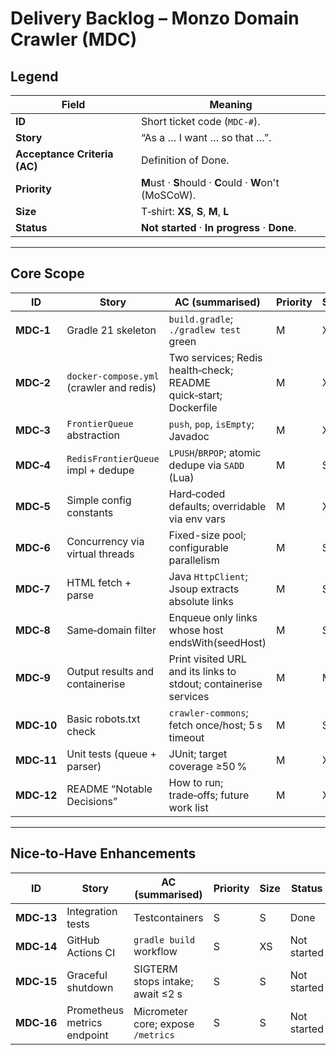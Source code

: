 # Delivery Backlog – **Monzo Domain Crawler (MDC)**

## Legend

| Field                        | Meaning                                                 |
| ---------------------------- | ------------------------------------------------------- |
| **ID**                       | Short ticket code (`MDC-#`).                            |
| **Story**                    | “As a … I want … so that …”.                            |
| **Acceptance Criteria (AC)** | Definition of Done.                                     |
| **Priority**                 | **M**ust · **S**hould · **C**ould · **W**on't (MoSCoW). |
| **Size**                     | T‑shirt: **XS**, **S**, **M**, **L**                           |
| **Status**                   | **Not started** · **In progress** · **Done**.           |

---

## Core Scope 

| ID         | Story                                    | AC (summarised)                                      | Priority | Size | Status      |
| ---------- | ---------------------------------------- | ---------------------------------------------------- | -------- | ---- | ----------- |
| **MDC‑1**  | Gradle 21 skeleton                       | `build.gradle`; `./gradlew test` green               | M        | XS   | Done |
| **MDC‑2**  | `docker‑compose.yml` (crawler and redis) | Two services; Redis health‑check; README quick‑start; Dockerfile | M        | XS   | Done |
| **MDC‑3**  | `FrontierQueue` abstraction              | `push`, `pop`, `isEmpty`; Javadoc                    | M        | XS   | Done |
| **MDC‑4**  | `RedisFrontierQueue` impl + dedupe       | `LPUSH`/`BRPOP`; atomic dedupe via `SADD` (Lua)      | M        | S    | Done |
| **MDC‑5**  | Simple config constants                  | Hard‑coded defaults; overridable via env vars        | M        | XS   | Done |
| **MDC‑6**  | Concurrency via virtual threads          | Fixed-size pool; configurable parallelism            | M        | S    | Done |
| **MDC‑7**  | HTML fetch + parse                       | Java `HttpClient`; Jsoup extracts absolute links     | M        | S    | Done |
| **MDC‑8**  | Same‑domain filter                       | Enqueue only links whose host endsWith(seedHost)     | M        | S   | Done |
| **MDC‑9**  | Output results and containerise                           | Print visited URL and its links to stdout; containerise services            | M        | M   | Done |
| **MDC‑10** | Basic robots.txt check                   | `crawler-commons`; fetch once/host; 5 s timeout      | M        | S    | In progress |
| **MDC‑11** | Unit tests (queue + parser)              | JUnit; target coverage ≥50 %                         | M        | XS   | Not started |
| **MDC‑12** | README “Notable Decisions”               | How to run; trade‑offs; future work list             | M        | XS   | Not started |


---

## Nice‑to‑Have Enhancements

| ID         | Story                         | AC (summarised)                    | Priority | Size | Status      |
| ---------- | ----------------------------- | ---------------------------------- | -------- | ---- | ----------- |
| **MDC‑13** | Integration tests              |  Testcontainers           | S        | S   | Done |
| **MDC‑14** | GitHub Actions CI             | `gradle build` workflow            | S        | XS   | Not started |
| **MDC‑15** | Graceful shutdown             | SIGTERM stops intake; await ≤2 s   | S        | S    | Not started |
| **MDC‑16** | Prometheus metrics endpoint   | Micrometer core; expose `/metrics` | S        | S    | Not started |

